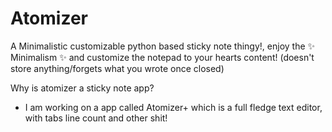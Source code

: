 # Atomizer

A Minimalistic customizable python based sticky note thingy!, enjoy the ✨ Minimalism ✨ and customize the notepad to your hearts content! (doesn't store anything/forgets what you wrote once closed)

Why is atomizer a sticky note app?
- I am working on a app called Atomizer+ which is a full fledge text editor, with tabs line count and other shit!